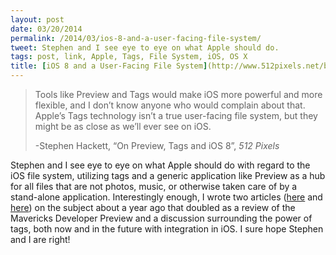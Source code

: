 ```yaml
---
layout: post
date: 03/20/2014
permalink: /2014/03/ios-8-and-a-user-facing-file-system/
tweet: Stephen and I see eye to eye on what Apple should do.
tags: post, link, Apple, Tags, File System, iOS, OS X
title: [iOS 8 and a User-Facing File System](http://www.512pixels.net/blog/2014/3/on-preview-tags-and-ios-8)
---
```


<blockquote>
  <p>Tools like Preview and Tags would make iOS more powerful and more flexible, and I don&#8217;t know anyone who would complain about that. Apple&#8217;s Tags technology isn&#8217;t a true user-facing file system, but they might be as close as we&#8217;ll ever see on iOS.</p>
  
  <p>-Stephen Hackett, &#8220;On Preview, Tags and iOS 8&#8221;, <em>512 Pixels</em></p>
</blockquote>

<p>Stephen and I see eye to eye on what Apple should do with regard to the iOS file system, utilizing tags and a generic application like Preview as a hub for all files that are not photos, music, or otherwise taken care of by a stand-alone application. Interestingly enough, I wrote two articles (<a href="/2013/06/apples-sneak-attack-on-the-file-system/" title="Apple's Sneak Attack on the File System - Engineered Eloquence">here</a> and <a href="/2013/07/tagged-follow-up" title="Tagged: Follow-up - Engineered Eloquence">here</a>) on the subject about a year ago that doubled as a review of the Mavericks Developer Preview and a discussion surrounding the power of tags, both now and in the future with integration in iOS. I sure hope Stephen and I are right!</p>